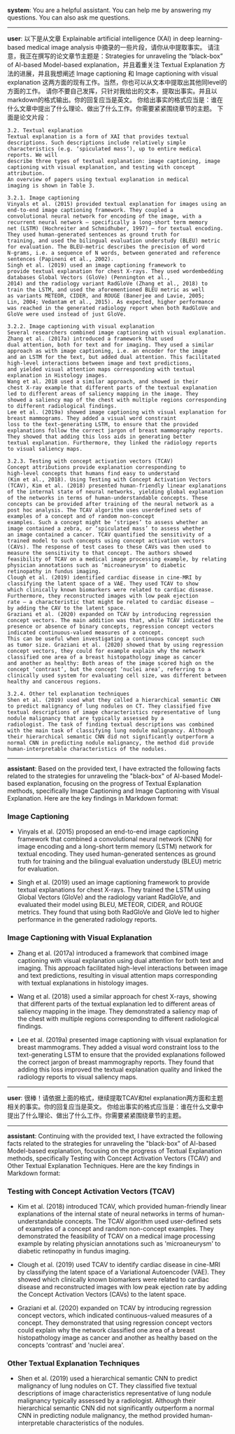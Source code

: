 **system**:
You are a helpful assistant. You can help me by answering my questions. You can also ask me questions.

--------------------

**user**:
以下是从文章 Explainable artificial intelligence (XAI) in deep learning-based medical image analysis 中摘录的一些片段，请你从中提取事实。
请注意，我正在撰写的论文章节主题是：Strategies for unraveling the “black-box” of AI-based Model-based explanation，并且着重关注 Textual Explanation 方法的进展，并且我想阐述 Image captioning 和 Image captioning with visual explanation 这两方面的现有工作。当然，你也可以从文本中提取出其他同level的方面的工作。
请你不要自己发挥，只针对我给出的文本，提取出事实。并且以markdown的格式输出。你的回复应当是英文。
你给出事实的格式应当是：谁在什么文章中提出了什么理论、做出了什么工作。你需要紧紧围绕章节的主题。
下面是论文片段：

```
3.2. Textual explanation
Textual explanation is a form of XAI that provides textual descriptions. Such descriptions include relatively simple characteristics (e.g. ‘spiculated mass’), up to entire medical reports. We will
describe three types of textual explanation: image captioning, image captioning with visual explanation, and testing with concept
attribution.
An overview of papers using textual explanation in medical
imaging is shown in Table 3.
```

```
3.2.1. Image captioning
Vinyals et al. (2015) provided textual explanation for images using an end-to-end image captioning framework. They coupled a
convolutional neural network for encoding of the image, with a recurrent neural network – specifically a long-short term memory
net (LSTM) (Hochreiter and Schmidhuber, 1997) – for textual encoding. They used human-generated sentences as ground truth for
training, and used the bilingual evaluation understudy (BLEU) metric for evaluation. The BLEU-metric describes the precision of word
N-grams, i.e. a sequence of N words, between generated and reference sentences (Papineni et al., 2002).
Singh et al. (2019) used an image captioning framework to
provide textual explanation for chest X-rays. They used wordembedding databases Global Vectors (GloVe) (Pennington et al.,
2014) and the radiology variant RadGloVe (Zhang et al., 2018) to
train the LSTM, and used the aforementioned BLEU metric as well
as variants METEOR, CIDER, and ROUGE (Banerjee and Lavie, 2005;
Lin, 2004; Vedantam et al., 2015). As expected, higher performance
was reached in the generated radiology report when both RadGloVe and GloVe were used instead of just GloVe.
```

```
3.2.2. Image captioning with visual explanation
Several researchers combined image captioning with visual explanation. Zhang et al. (2017a) introduced a framework that used
dual attention, both for text and for imaging. They used a similar
approach as with image captioning, i.e. an encoder for the image
and an LSTM for the text, but added dual attention. This facilitated high-level interactions between image and text predictions,
and yielded visual attention maps corresponding with textual explanation in Histology images.
Wang et al. 2018 used a similar approach, and showed in their
chest X-ray example that different parts of the textual explanation led to different areas of saliency mapping in the image. They
showed a saliency map of the chest with multiple regions corresponding to different radiological findings.
Lee et al. (2019a) showed image captioning with visual explanation for breast mammograms. They added a visual word constraint
loss to the text-generating LSTM, to ensure that the provided explanations follow the correct jargon of breast mammography reports. They showed that adding this loss aids in generating better
textual explanation. Furthermore, they linked the radiology reports
to visual saliency maps.
```

```
3.2.3. Testing with concept activation vectors (TCAV)
Concept attributions provide explanation corresponding to
high-level concepts that humans find easy to understand
(Kim et al., 2018). Using Testing with Concept Activation Vectors
(TCAV), Kim et al. (2018) presented human-friendly linear explanations of the internal state of neural networks, yielding global explanation of the networks in terms of human-understandable concepts. These concepts can be provided after training of the neural network as a post hoc analysis. The TCAV algorithm uses userdefined sets of examples of a concept and of random non-concept
examples. Such a concept might be ‘stripes’ to assess whether an
image contained a zebra, or ‘spiculated mass’ to assess whether
an image contained a cancer. TCAV quantified the sensitivity of a
trained model to such concepts using concept activation vectors
(CAVs). The response of test cases to these CAVs was then used to
measure the sensitivity to that concept. The authors showed feasibility of TCAV on a medical image processing example, by relating physician annotations such as ‘microaneurysm’ to diabetic
retinopathy in fundus imaging.
Clough et al. (2019) identified cardiac disease in cine-MRI by
classifying the latent space of a VAE. They used TCAV to show
which clinically known biomarkers were related to cardiac disease.
Furthermore, they reconstructed images with low peak ejection
rate – a characteristic that might be related to cardiac disease –
by adding the CAV to the latent space.
Graziani et al. (2020) expanded on TCAV by introducing regression concept vectors. The main addition was that, while TCAV indicated the presence or absence of binary concepts, regression concept vectors indicated continuous-valued measures of a concept.
This can be useful when investigating a continuous concept such
as tumor size. Graziani et al. (2020) showed that by using regression concept vectors, they could for example explain why the network classified one area of a breast histopathology image as cancer
and another as healthy: Both areas of the image scored high on the
concept ‘contrast’, but the concept ‘nuclei area’, referring to a clinically used system for evaluating cell size, was different between
healthy and cancerous regions.
```

```
3.2.4. Other tel explanation techniques
Shen et al. (2019) used what they called a hierarchical semantic CNN to predict malignancy of lung nodules on CT. They classified five textual descriptions of image characteristics representative of lung nodule malignancy that are typically assessed by a
radiologist. The task of finding textual descriptions was combined
with the main task of classifying lung nodule malignancy. Although
their hierarchical semantic CNN did not significantly outperform a
normal CNN in predicting nodule malignancy, the method did provide human-interpretable characteristics of the nodules.
```


--------------------

**assistant**:
Based on the provided text, I have extracted the following facts related to the strategies for unraveling the "black-box" of AI-based Model-based explanation, focusing on the progress of Textual Explanation methods, specifically Image Captioning and Image Captioning with Visual Explanation. Here are the key findings in Markdown format:

### Image Captioning

- Vinyals et al. (2015) proposed an end-to-end image captioning framework that combined a convolutional neural network (CNN) for image encoding and a long-short term memory (LSTM) network for textual encoding. They used human-generated sentences as ground truth for training and the bilingual evaluation understudy (BLEU) metric for evaluation.

- Singh et al. (2019) used an image captioning framework to provide textual explanations for chest X-rays. They trained the LSTM using Global Vectors (GloVe) and the radiology variant RadGloVe, and evaluated their model using BLEU, METEOR, CIDER, and ROUGE metrics. They found that using both RadGloVe and GloVe led to higher performance in the generated radiology reports.

### Image Captioning with Visual Explanation

- Zhang et al. (2017a) introduced a framework that combined image captioning with visual explanation using dual attention for both text and imaging. This approach facilitated high-level interactions between image and text predictions, resulting in visual attention maps corresponding with textual explanations in histology images.

- Wang et al. (2018) used a similar approach for chest X-rays, showing that different parts of the textual explanation led to different areas of saliency mapping in the image. They demonstrated a saliency map of the chest with multiple regions corresponding to different radiological findings.

- Lee et al. (2019a) presented image captioning with visual explanation for breast mammograms. They added a visual word constraint loss to the text-generating LSTM to ensure that the provided explanations followed the correct jargon of breast mammography reports. They found that adding this loss improved the textual explanation quality and linked the radiology reports to visual saliency maps.

--------------------

**user**:
很棒！请依据上面的格式，继续提取TCAV和tel explanation两方面和主题相关的事实。你的回复应当是英文。
你给出事实的格式应当是：谁在什么文章中提出了什么理论、做出了什么工作。你需要紧紧围绕章节的主题。

--------------------

**assistant**:
Continuing with the provided text, I have extracted the following facts related to the strategies for unraveling the "black-box" of AI-based Model-based explanation, focusing on the progress of Textual Explanation methods, specifically Testing with Concept Activation Vectors (TCAV) and Other Textual Explanation Techniques. Here are the key findings in Markdown format:

### Testing with Concept Activation Vectors (TCAV)

- Kim et al. (2018) introduced TCAV, which provided human-friendly linear explanations of the internal state of neural networks in terms of human-understandable concepts. The TCAV algorithm used user-defined sets of examples of a concept and random non-concept examples. They demonstrated the feasibility of TCAV on a medical image processing example by relating physician annotations such as 'microaneurysm' to diabetic retinopathy in fundus imaging.

- Clough et al. (2019) used TCAV to identify cardiac disease in cine-MRI by classifying the latent space of a Variational Autoencoder (VAE). They showed which clinically known biomarkers were related to cardiac disease and reconstructed images with low peak ejection rate by adding the Concept Activation Vectors (CAVs) to the latent space.

- Graziani et al. (2020) expanded on TCAV by introducing regression concept vectors, which indicated continuous-valued measures of a concept. They demonstrated that using regression concept vectors could explain why the network classified one area of a breast histopathology image as cancer and another as healthy based on the concepts 'contrast' and 'nuclei area'.

### Other Textual Explanation Techniques

- Shen et al. (2019) used a hierarchical semantic CNN to predict malignancy of lung nodules on CT. They classified five textual descriptions of image characteristics representative of lung nodule malignancy typically assessed by a radiologist. Although their hierarchical semantic CNN did not significantly outperform a normal CNN in predicting nodule malignancy, the method provided human-interpretable characteristics of the nodules.